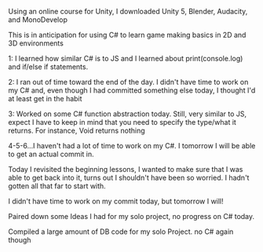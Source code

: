Using an online course for Unity, I downloaded Unity 5, Blender, Audacity, and MonoDevelop

This is in anticipation for using C# to learn game making basics in 2D and 3D environments

1: I learned how similar C# is to JS and I learned about print(console.log) and if/else if statements.

2: I ran out of time toward the end of the day. I didn't have time to work on my C# and, even though I had committed something else today, I thought I'd at least get in the habit

3: Worked on some C# function abstraction today. Still, very similar to JS, expect I have to keep in mind that you need to specify the type/what it returns. For instance, Void returns nothing

4-5-6...I haven't had a lot of time to work on my C#. I tomorrow I will be able to get an actual commit in.

Today I revisited the beginning lessons, I wanted to make sure that I was able to get back into it, turns out I shouldn't have been so worried. I hadn't gotten all that far to start with.

I didn't have time to work on my commit today, but tomorrow I will!

Paired down some Ideas I had for my solo project, no progress on C# today.

Compiled a large amount of DB code for my solo Project. no C# again though
